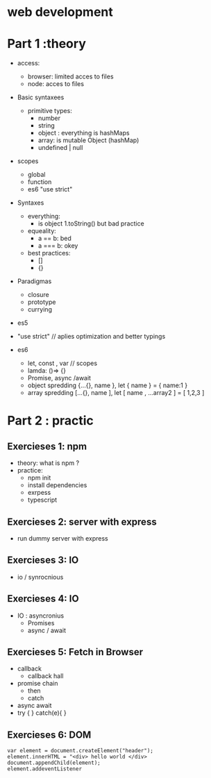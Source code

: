 # web development

# Part 1 :theory

- access:

  - browser: limited acces to files
  - node: acces to files

- Basic syntaxees

  - primitive types:
    - number
    - string
    - object : everything is hashMaps
    - array: is mutable Object (hashMap)
    - undefined | null

- scopes

  - global
  - function
  - es6 "use strict"

- Syntaxes

  - everything:
    - is object 1.toString() but bad practice
  - equeality:
    - a == b: bed
    - a === b: okey
  - best practices:
    - []
    - {}

- Paradigmas

  - closure
  - prototype
  - currying

- es5
- "use strict" // aplies optimization and better typings

- es6
  - let, const , var // scopes
  - lamda: ()=> {}
  - Promise, async /await
  - object spredding {...{}, name }, let { name } = { name:1 }
  - array spredding [...{}, name ], let [ name , ...array2 ] = [ 1,2,3 ]

# Part 2 : practic

## Exercieses 1: npm

- theory: what is npm ?
- practice:
  - npm init
  - install dependencies
  - exrpess
  - typescript

## Exercieses 2: server with express

- run dummy server with express

## Exercieses 3: IO

- io / synrocnious

## Exercieses 4: IO

- IO : asyncronius
  - Promises
  - async / await

## Exercieses 5: Fetch in Browser

- callback
  - callback hall
- promise chain
  - then
  - catch
- async await
- try { } catch(e){ }

## Exercieses 6: DOM

    var element = document.createElement("header");
    element.innerHTML = "<div> hello world </div>
    document.appendChild(element);
    element.addeventListener
